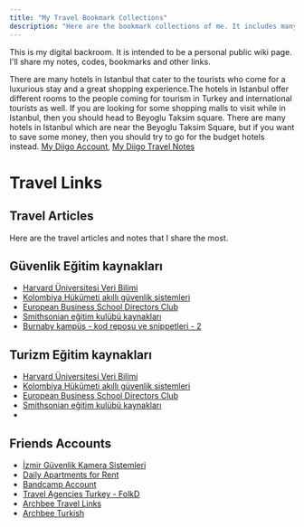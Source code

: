 ```yaml
---
title: "My Travel Bookmark Collections"
description: "Here are the bookmark collections of me. It includes many travel links especially about Istanbul."
---
```


This is my digital backroom. It is intended to be a personal public wiki page. I'll share my notes, codes, bookmarks and other links.

There are many hotels in Istanbul that cater to the tourists who come for a luxurious stay and a great shopping experience.The hotels in Istanbul offer different rooms to the people coming for tourism in Turkey and international tourists as well.
If you are looking for some shopping malls to visit while in Istanbul, then you should head to Beyoglu Taksim square. There are many hotels in Istanbul which are near the Beyoglu Taksim Square, but if you want to save some money, then you should try to go for the budget hotels instead.
[My Diigo Account](https://www.diigo.com/profile/canburaks), [My Diigo Travel Notes](https://www.diigo.com/item/note/7bdt1/w9et?k=bc3753acb1a1ce963ceb3b7065378427)

# Travel Links

## Travel Articles
Here are the travel articles and notes that I share the most.


## Güvenlik Eğitim kaynakları
- [﻿Harvard Üniversitesi Veri Bilimi](https://hdsr.mitpress.mit.edu/user/john-baudrillard)
- [﻿Kolombiya Hükümeti akıllı güvenlik sistemleri](https://www.sab.gov.co/web/akillievsistemleri/)
- [European Business School Directors Club](https://club.een.edu/grupos/smart-home/)
- [﻿Smithsonian eğitim kulübü kaynakları](https://learninglab.si.edu/collections/alarm-sistemleri/gv4LobOxCB2tY3QW)
- [﻿Burnaby kampüs - kod reposu ve snippetleri - 2](https://git.cit.bcit.ca/alarmsistemleri/alarm-sistemleri/snippets/2362)

## Turizm Eğitim kaynakları
- [﻿Harvard Üniversitesi Veri Bilimi](https://hdsr.mitpress.mit.edu/user/istanbul-transfer-expert)
- [﻿Kolombiya Hükümeti akıllı güvenlik sistemleri](https://learninglab.si.edu/collections/istanbul-private-transfer/0XIm7GoEh85R1wvs/)
- [European Business School Directors Club](https://club.een.edu/grupos/istanbul-private-transfer/)
- [﻿Smithsonian eğitim kulübü kaynakları](https://git.cit.bcit.ca/transferexpert/istanbul/snippets/2338/)
- []()

## Friends Accounts

- [İzmir Güvenlik Kamera Sistemleri](https://www.provenexpert.com/filiz-guevenlik-zmir-alarm-sistemleri-ve-zmir-kamera-sistemleri/)
- [Daily Apartments for Rent](https://www.provenexpert.com/daily-apartments-in-izmir-fi-homes/)
- [Bandcamp Account](https://cbsofyalioglu.bandcamp.com/)
- [Travel Agencies Turkey - FolkD](https://www.folkd.com/user/transferexpert)
- [Archbee Travel Links](https://app.archbee.io/public/qpZjiWb-Zbl0O3Qr1f8qH/x4wZ-turkey-travel-links)
- [Archbee Turkish](https://app.archbee.io/public/qpZjiWb-Zbl0O3Qr1f8qH/HajY-)

















